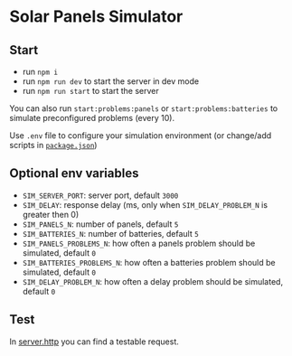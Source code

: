 # Solar Panels Simulator

## Start
- run `npm i`
- run `npm run dev` to start the server in dev mode
- run `npm run start` to start the server

You can also run `start:problems:panels` or `start:problems:batteries` to simulate preconfigured problems (every 10).

Use `.env` file to configure your simulation environment (or change/add scripts in [`package.json`](package.json#10))

## Optional env variables
- `SIM_SERVER_PORT`: server port, default `3000`
- `SIM_DELAY`: response delay (ms, only when `SIM_DELAY_PROBLEM_N` is greater then 0)
- `SIM_PANELS_N`: number of panels, default `5`
- `SIM_BATTERIES_N`: number of batteries, default `5`
- `SIM_PANELS_PROBLEMS_N`: how often a panels problem should be simulated, default `0`
- `SIM_BATTERIES_PROBLEMS_N`: how often a batteries problem should be simulated, default `0`
- `SIM_DELAY_PROBLEM_N`: how often a delay problem should be simulated, default `0`

## Test
In [server.http](http/server.http) you can find a testable request.

